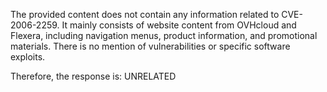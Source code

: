 The provided content does not contain any information related to CVE-2006-2259. It mainly consists of website content from OVHcloud and Flexera, including navigation menus, product information, and promotional materials. There is no mention of vulnerabilities or specific software exploits.

Therefore, the response is: UNRELATED